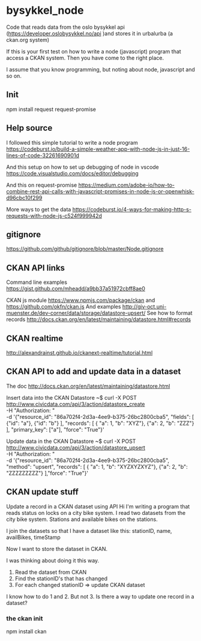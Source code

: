 # bysykkel_node

Code that reads data from the oslo bysykkel api (https://developer.oslobysykkel.no/api )and stores it in urbalurba (a ckan.org system)

If this is your first test on how to write a node (javascript) program that access a CKAN system. Then you have come to the right place.

I assume that you know programming, but noting about node, javascript and so on.


## Init
npm install request request-promise

## Help source
I followed this simple tutorial to write a node program https://codeburst.io/build-a-simple-weather-app-with-node-js-in-just-16-lines-of-code-32261690901d

And this setup on how to set up debugging of node in vscode
https://code.visualstudio.com/docs/editor/debugging

And this on request-promise
https://medium.com/adobe-io/how-to-combine-rest-api-calls-with-javascript-promises-in-node-js-or-openwhisk-d96cbc10f299

More ways to get the data
https://codeburst.io/4-ways-for-making-http-s-requests-with-node-js-c524f999942d

## gitignore

https://github.com/github/gitignore/blob/master/Node.gitignore


## CKAN API links
Command line examples
https://gist.github.com/mheadd/a9bb37a51972cbff8ae0

CKAN js module
https://www.npmjs.com/package/ckan and https://github.com/okfn/ckan.js
And examples http://giv-oct.uni-muenster.de/dev-corner/data/storage/datastore-upsert/
See how to format records http://docs.ckan.org/en/latest/maintaining/datastore.html#records


## CKAN realtime
http://alexandrainst.github.io/ckanext-realtime/tutorial.html

## CKAN API to add and update data in a dataset
The doc http://docs.ckan.org/en/latest/maintaining/datastore.html

Insert data into the CKAN Datastore
~$ curl -X POST http://www.civicdata.com/api/3/action/datastore_create \
-H "Authorization: <API-KEY>" \
-d '{"resource_id": "86a702f4-2d3a-4ee9-b375-26bc2800cba5", "fields": [ {"id": "a"}, {"id": "b"} ], "records": [ { "a": 1, "b": "XYZ"}, {"a": 2, "b": "ZZZ"} ], "primary_key": ["a"], "force": "True"}'

Update data in the CKAN Datastore
~$ curl -X POST http://www.civicdata.com/api/3/action/datastore_upsert \
-H "Authorization: <API-KEY>" \
-d '{"resource_id": "86a702f4-2d3a-4ee9-b375-26bc2800cba5", "method": "upsert", "records": [ { "a": 1, "b": "XYZXYZXYZ"}, {"a": 2, "b": "ZZZZZZZZZ"} ],"force": "True"}'




## CKAN update stuff
Update a record in a CKAN dataset using API
Hi
I'm writing a program that reads status on locks on a city bike system.
I read two datasets from the city bike system. Stations and available bikes on the stations.

I join the datasets so that I have a dataset like this:
stationID, name, availBikes, timeStamp

Now I want to store the dataset in CKAN. 

I was thinking about doing it this way.
1. Read the dataset from CKAN
2. Find the stationID's that has changed 
3. For each changed stationID => update CKAN dataset

I know how to do 1 and 2. But not 3.
Is there a way to update one record in a dataset?



### the ckan init
npm install ckan
